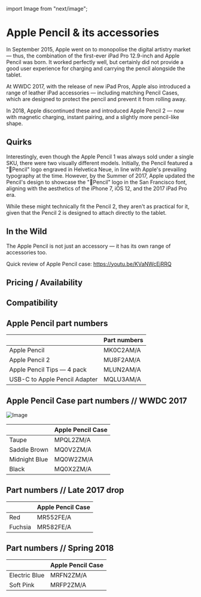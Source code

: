 import Image from "next/image";

# Apple Pencil & its accessories

In September 2015, Apple went on to monopolise the digital artistry market — thus, the combination of the first-ever iPad Pro 12.9-inch and Apple Pencil was born. It worked perfectly well, but certainly did not provide a good user experience for charging and carrying the pencil alongside the tablet.

At WWDC 2017, with the release of new iPad Pros, Apple also introduced a range of leather iPad accessories — including matching Pencil Cases, which are designed to protect the pencil and prevent it from rolling away.

In 2018, Apple discontinued these and introduced Apple Pencil 2 — now with magnetic charging, instant pairing, and a slightly more pencil-like shape.

## Quirks

Interestingly, even though the Apple Pencil 1 was always sold under a single SKU, there were two visually different models. Initially, the Pencil featured a "Pencil" logo engraved in Helvetica Neue, in line with Apple's prevailing typography at the time. However, by the Summer of 2017, Apple updated the Pencil's design to showcase the "Pencil" logo in the San Francisco font, aligning with the aesthetics of the iPhone 7, iOS 12, and the 2017 iPad Pro era.

While these might technically fit the Pencil 2, they aren't as practical for it, given that the Pencil 2 is designed to attach directly to the tablet.

## In the Wild

The Apple Pencil is not just an accessory — it has its own range of accessories too.

Quick review of Apple Pencil case: https://youtu.be/KVaNWcEjRRQ

## Pricing / Availability

## Compatibility

## Apple Pencil part numbers

|                               | Part numbers |
| ----------------------------- | ------------ |
| Apple Pencil                  | MK0C2AM/A    |
| Apple Pencil 2                | MU8F2AM/A    |
| Apple Pencil Tips — 4 pack    | MLUN2AM/A    |
| USB-C to Apple Pencil Adapter | MQLU3AM/A    |

## Apple Pencil Case part numbers // WWDC 2017

![Image](/assets/2017-pencil.jpg)

|               | Apple Pencil Case |
| ------------- | ----------------- |
| Taupe         | MPQL2ZM/A         |
| Saddle Brown  | MQ0V2ZM/A         |
| Midnight Blue | MQ0W2ZM/A         |
| Black         | MQ0X2ZM/A         |

## Part numbers // Late 2017 drop

|         | Apple Pencil Case |
| ------- | ----------------- |
| Red     | MR552FE/A         |
| Fuchsia | MR582FE/A         |

## Part numbers // Spring 2018

|               | Apple Pencil Case |
| ------------- | ----------------- |
| Electric Blue | MRFN2ZM/A         |
| Soft Pink     | MRFP2ZM/A         |
